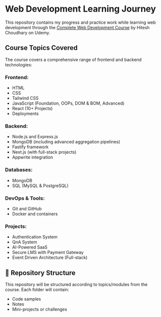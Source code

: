 # Web Development Learning Journey 

This repository contains my progress and practice work while learning web development through the [Complete Web Development Course](https://www.udemy.com/course/web-dev-master/) by Hitesh Choudhary on Udemy.

## Course Topics Covered

The course covers a comprehensive range of frontend and backend technologies:

### Frontend:
- HTML
- CSS
- Tailwind CSS
- JavaScript (Foundation, OOPs, DOM & BOM, Advanced)
- React (10+ Projects)
- Deployments

### Backend:
- Node.js and Express.js
- MongoDB (including advanced aggregation pipelines)
- Fastify framework
- Next.js (with full-stack projects)
- Appwrite integration

### Databases:
- MongoDB
- SQL (MySQL & PostgreSQL)

### DevOps & Tools:
- Git and GitHub
- Docker and containers

### Projects:
- Authentication System
- QnA System
- AI-Powered SaaS
- Secure LMS with Payment Gateway
- Event Driven Architecture (Full-stack)

## 📂 Repository Structure

This repository will be structured according to topics/modules from the course. Each folder will contain:
- Code samples
- Notes
- Mini-projects or challenges
